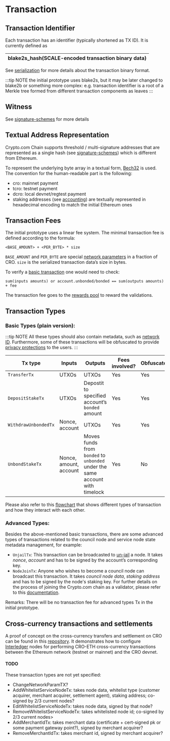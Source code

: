 # Transaction

## Transaction Identifier

Each transaction has an identifier (typically shortened as TX ID). It is currently defined as

| blake2s_hash(SCALE-encoded transaction binary data) |
| --------------------------------------------------- |


See [serialization](./serialization) for more details about the transaction binary format.

:::tip NOTE
the initial prototype uses blake2s, but it may be later changed to blake2b or something more complex: e.g. transaction identifier is a root of a Merkle tree formed from different transaction components as leaves
:::

## Witness

See [signature-schemes](./signature-schemes) for more details

## Textual Address Representation

Crypto.com Chain supports threshold / multi-signature addresses that are represented as a single hash (see [signature-schemes](./signature-schemes)) which is different from Ethereum.

To represent the underlying byte array in a textual form, [Bech32](https://github.com/bitcoin/bips/blob/master/bip-0173.mediawiki) is used. The convention for the human-readable part is the following:

- cro: mainnet payment
- tcro: testnet payment
- dcro: local devnet/regtest payment
- staking addresses (see [accounting](./transaction-accounting-model)) are textually represented in hexadecimal encoding to match the initial Ethereum ones

## Transaction Fees

The initial prototype uses a linear fee system. The minimal transaction fee is defined according to the formula:

```
<BASE_AMOUNT> + <PER_BYTE> * size
```

`BASE_AMOUNT` and `PER_BYTE` are special [network parameters](./network-parameters.md) in a fraction of CRO. `size` is the serialized transaction data’s size in bytes.

To verify a [basic transaction](#transaction-types) one would need to check:

```
sum(inputs amounts) or account.unbonded/bonded == sum(outputs amounts) + fee
```

The transaction fee goes to the [rewards pool](./reward-and-punishments#validator-rewards) to reward the validations.

## Transaction Types

### Basic Types (plain version):

:::tip NOTE
All these types should also contain metadata, such as [network ID](./chain-id-and-network-id.md#network-id). Furthermore, some of these transactions will be obfuscated to provide [privacy protections](./transaction-privacy.md) to the users.
:::

| Tx type              | Inputs                 | Outputs                                                                      | Fees involved? | Obfuscated? |
| -------------------- | ---------------------- | ---------------------------------------------------------------------------- | -------------- | ----------- |
| `TransferTx`         | UTXOs                  | UTXOs                                                                        | Yes            | Yes         |
| `DepositStakeTx`     | UTXOs                  | Depostit to specified account’s `bonded` amount                              | Yes            | Yes         |
| `WithdrawUnbondedTx` | Nonce, account         | UTXOs                                                                        | Yes            | Yes         |
| `UnbondStakeTx`      | Nonce, amount, account | Moves funds from `bonded` to `unbonded` under the same account with timelock | Yes            | No          |

Please also refer to this [flowchart](./send_your_first_transaction.md#types-of-transaction-and-address) that shows different types of transaction and how they interact with each other.

### Advanced Types:

Besides the above-mentioned basic transactions, there are some advanced types of transactions related to the council node and service node state metadata management, for example:

- `UnjailTx`: This transaction can be broadcasted to [un-jail](./staking.md#un-jailing) a node. It takes _nonce_, _account_ and has to be signed by the account’s corresponding key.
- `NodeJoinTx`: Anyone who wishes to become a council node can broadcast this transaction. It takes _council node data_, _staking address_ and has to be signed by the node's staking key. For further details on the process of joining the Crypto.com chain as a validator, please refer to this [documentation](./node-joining.md).

Remarks: There will be no transaction fee for advanced types Tx in the initial prototype.

## Cross-currency transactions and settlements

A proof of concept on the cross-currency transfers and settlement on CRO can be found in this [repository](https://github.com/crypto-com/settlement-cro). It demonstrates how to configure [Interledger](https://github.com/interledger) nodes for performing CRO-ETH cross-currency transactions between the Ethereum network (testnet or mainnet) and the CRO devnet.

#### TODO

These transaction types are not yet specified:

- ChangeNetworkParamTX?
- AddWhitelistServiceNodeTx: takes node data, whitelist type (customer acquirer, merchant acquirer, settlement agent), staking address; co-signed by 2/3 current nodes?
- EditWhitelistServiceNodeTx: takes node data, signed by that node?
- RemoveWhitelistServiceNodeTx: takes whitelisted node id; co-signed by 2/3 current nodes>
- AddMerchantIdTx: takes merchant data (certificate + cert-signed pk or some payment gateway point?), signed by merchant acquirer?
- RemoveMerchantIdTx: takes merchant id, signed by merchant acquirer?
